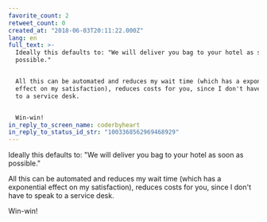 ```yaml
---
favorite_count: 2
retweet_count: 0
created_at: "2018-06-03T20:11:22.000Z"
lang: en
full_text: >-
  Ideally this defaults to: "We will deliver you bag to your hotel as soon as
  possible."


  All this can be automated and reduces my wait time (which has a exponential
  effect on my satisfaction), reduces costs for you, since I don't have to speak
  to a service desk.


  Win-win!
in_reply_to_screen_name: coderbyheart
in_reply_to_status_id_str: "1003368562969468929"
---
```


Ideally this defaults to: "We will deliver you bag to your hotel as soon as
possible."

All this can be automated and reduces my wait time (which has a exponential
effect on my satisfaction), reduces costs for you, since I don't have to speak
to a service desk.

Win-win!
